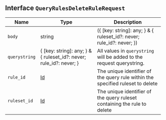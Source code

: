 ## Interface `QueryRulesDeleteRuleRequest`

| Name | Type | Description |
| - | - | - |
| `body` | string | ({ [key: string]: any; } & { ruleset_id?: never; rule_id?: never; }) | All values in `body` will be added to the request body. |
| `querystring` | { [key: string]: any; } & { ruleset_id?: never; rule_id?: never; } | All values in `querystring` will be added to the request querystring. |
| `rule_id` | [Id](./Id.md) | The unique identifier of the query rule within the specified ruleset to delete |
| `ruleset_id` | [Id](./Id.md) | The unique identifier of the query ruleset containing the rule to delete |

